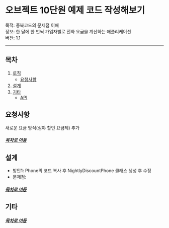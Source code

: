 오브젝트 10단원 예제 코드 작성해보기
=====
목적: 중복코드의 문제점 이해  
정보: 한 달에 한 번씩 가입자별로 전화 요금을 계산하는 애플리케이션  
버전: 1.1
- - -
## 목차
1. [로직](#로직)
	* [요청사항](#요청사항)
2. [설계](#설계)
3. [기타](#기타)
	* [API](#API)

## 요청사항
새로운 요금 방식(심야 할인 요금제) 추가

##### [목차로 이동](#목차)

## 설계
* 방안1: Phone의 코드 복사 후 NightlyDiscountPhone 클래스 생성 후 수정
* 문제점:

##### [목차로 이동](#목차)


## 기타


##### [목차로 이동](#목차)
